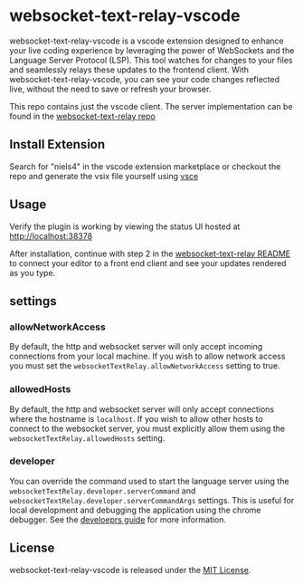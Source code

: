 # websocket-text-relay-vscode

websocket-text-relay-vscode is a vscode extension designed to enhance your live coding experience by leveraging the power of WebSockets and the Language Server Protocol (LSP).
This tool watches for changes to your files and seamlessly relays these updates to the frontend client.
With websocket-text-relay-vscode, you can see your code changes reflected live, without the need to save or refresh your browser.

This repo contains just the vscode client. The server implementation can be found in the [websocket-text-relay repo](https://github.com/niels4/websocket-text-relay)

## Install Extension

Search for "niels4" in the vscode extension marketplace or checkout the repo and generate the vsix file yourself using [vsce](https://code.visualstudio.com/api/working-with-extensions/publishing-extension#vsce)

## Usage

Verify the plugin is working by viewing the status UI hosted at [http://localhost:38378](http://localhost:38378)

After installation, continue with step 2 in the [websocket-text-relay README](https://github.com/niels4/websocket-text-relay)
to connect your editor to a front end client and see your updates rendered as you type.

## settings

### allowNetworkAccess

By default, the http and websocket server will only accept incoming connections from your local machine. If you
wish to allow network access you must set the `websocketTextRelay.allowNetworkAccess` setting to true.

### allowedHosts

By default, the http and websocket server will only accept connections where the hostname is `localhost`. If you wish
to allow other hosts to connect to the websocket server, you must explicitly allow them using the `websocketTextRelay.allowedHosts` setting.

### developer

You can override the command used to start the language server using the `websocketTextRelay.developer.serverCommand` and `websocketTextRelay.developer.serverCommandArgs` settings. This is useful for local
development and debugging the application using the chrome debugger. See the [develoeprs guide](https://github.com/niels4/websocket-text-relay/blob/main/docs/dev-getting-started.md) for more information.

## License

websocket-text-relay-vscode is released under the [MIT License](LICENSE).
